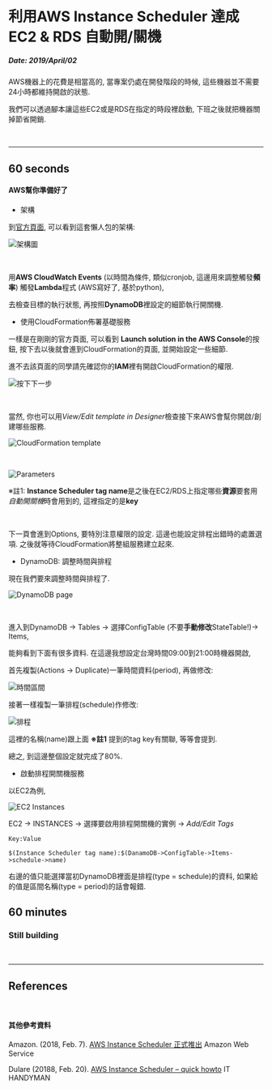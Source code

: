 # 利用AWS Instance Scheduler 達成EC2 & RDS 自動開/關機

##### Date: 2019/April/02

AWS機器上的花費是相當高的, 當專案仍處在開發階段的時候, 這些機器並不需要24小時都維持開啟的狀態.

我們可以透過腳本讓這些EC2或是RDS在指定的時段裡啟動, 下班之後就把機器關掉節省開銷.

<br>

---


## 60 seconds

#### AWS幫你準備好了

- 架構

到[官方頁面][ref#instance-schedule-page], 可以看到這套懶人包的架構:

![架構圖][img#01]

<br>

用**AWS CloudWatch Events** (以時間為條件, 類似cronjob, 這邊用來調整觸發**頻率**) 觸發**Lambda**程式 (AWS寫好了, 基於python),

去檢查目標的執行狀態, 再按照**DynamoDB**裡設定的細節執行開關機.


- 使用CloudFormation佈署基礎服務


一樣是在剛剛的官方頁面, 可以看到 **Launch solution in the AWS Console**的按鈕,
按下去以後就會進到CloudFormation的頁面, 並開始設定一些細節.

進不去該頁面的同學請先確認你的**IAM**裡有開啟CloudFormation的權限.

![按下下一步][img#02]

<br>

當然, 你也可以用*View/Edit template in Designer*檢查接下來AWS會幫你開啟/創建哪些服務.

![CloudFormation template][img#03]

<br>

![Parameters][img#04]

※註1: **Instance Scheduler tag name**是之後在EC2/RDS上指定哪些**資源**要套用*自動開關機*時會用到的, 這裡指定的是**key**

<br>

下一頁會進到Options, 要特別注意權限的設定. 這邊也能設定排程出錯時的處置選項.
之後就等待CloudFormation將整組服務建立起來.

- DynamoDB: 調整時間與排程

現在我們要來調整時間與排程了.


![DynamoDB page][img#07]

<br>

進入到DynamoDB -> Tables -> 選擇ConfigTable (不要**手動修改**StateTable!)-> Items,

能夠看到下面有很多資料. 在這邊我想設定台灣時間09:00到21:00時機器開啟,

首先複製(Actions -> Duplicate)一筆時間資料(period), 再做修改:

![時間區間][img#05]

接著一樣複製一筆排程(schedule)作修改:

![排程][img#06]

這裡的名稱(name)跟上面 **※註1** 提到的tag key有關聯, 等等會提到.

總之, 到這邊整個設定就完成了80%.

- 啟動排程開關機服務

以EC2為例,

![EC2 Instances][img#08]

EC2 -> INSTANCES -> 選擇要啟用排程開關機的實例 -> *Add/Edit Tags*

```
Key:Value

$(Instance Scheduler tag name):$(DanamoDB->ConfigTable->Items->schedule->name)
```

右邊的值只能選擇當初DynamoDB裡面是排程(type = schedule)的資料,
如果給的值是區間名稱(type = period)的話會報錯.


## 60 minutes

### Still building




<br>

---


## References

[img#01]: /public/images/2019-april/cb70e1deb398f3ce74b74c793de1d7d1a2150f9a7dae33419f792a655bac253e.png "AWS Solution overview"

[img#02]: /public/images/2019-april/48018e1af8c10f2731359f431c8d7213d9cb731dc7b93fad8217f16e82a03ac5.png "AWS自動填入了Scheduler的模板, 按下Next即可"

[img#03]: /public/images/2019-april/9627a0853bd495f52df4837eda2b5fd07e12c83089dd3ab8aa091630719f03b6.png "CloudFormation template"

[img#04]: /public/images/2019-april/2183c72c3c752ce3f4b7e1779bf829d065185f5ba93f3c9d1ea01b1e5818e70b.png "參數說明"

[img#05]: /public/images/2019-april/6d604a1f57da63aafef62542d6427e8227e5282f2d1d17ca6b429697af137586.png "period"

[img#06]: /public/images/2019-april/93c74ea89a2ab4ab7650530a2960f84383918843369cbf21d6ee0b925719019d.png "schedule"

[img#07]: /public/images/2019-april/16a696b30864af42938ae92ec669f6e9d7012c4478bbb14c0a4b338de53bdb47.png "DynamoDB"

[img#08]: /public/images/2019-april/925280d6c0935aad3a992ed66da8307882b8d38c30183c37f73fb28ce20deb80.png "EC2 page"

[ref#instance-schedule-page]: https://aws.amazon.com/tw/solutions/instance-scheduler/ "AWS Instance Scheduler"

[ref#01]: link "Link description"


<br>

#### 其他參考資料

Amazon. (2018, Feb. 7). [AWS Instance Scheduler 正式推出](https://aws.amazon.com/tw/about-aws/whats-new/2018/02/introducing-the-aws-instance-scheduler/) Amazon Web Service

Dulare (20188, Feb. 20). [AWS Instance Scheduler – quick howto](https://handyman.dulare.com/aws-instance-scheduler-quick-howto/) IT HANDYMAN
